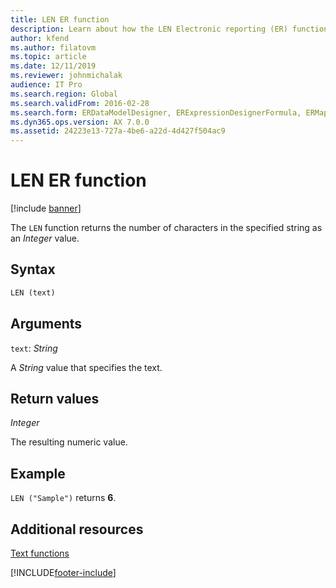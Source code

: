 ```yaml
---
title: LEN ER function
description: Learn about how the LEN Electronic reporting (ER) function is used, including syntax strings, arguments, return values, and examples.
author: kfend
ms.author: filatovm
ms.topic: article
ms.date: 12/11/2019
ms.reviewer: johnmichalak
audience: IT Pro
ms.search.region: Global
ms.search.validFrom: 2016-02-28
ms.search.form: ERDataModelDesigner, ERExpressionDesignerFormula, ERMappedFormatDesigner, ERModelMappingDesigner
ms.dyn365.ops.version: AX 7.0.0
ms.assetid: 24223e13-727a-4be6-a22d-4d427f504ac9
---
```


# LEN ER function

[!include [banner](../includes/banner.md)]

The `LEN` function returns the number of characters in the specified string as an *Integer* value.

## Syntax

```vb
LEN (text)
```

## Arguments

`text`: *String*

A *String* value that specifies the text.

## Return values

*Integer*

The resulting numeric value.

## Example

`LEN ("Sample")` returns **6**.

## Additional resources

[Text functions](er-functions-category-text.md)


[!INCLUDE[footer-include](../../../includes/footer-banner.md)]
